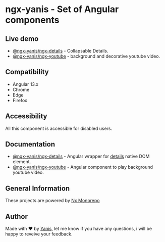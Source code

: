 # ngx-yanis - Set of Angular components

## Live demo

* [@ngx-yanis/ngx-details](https://ngx-yanis.netlify.app/ngx-details) - Collapsable Details.
* [@ngx-yanis/ngx-youtube](https://ngx-yanis.netlify.app/ngx-youtube) - background and decorative youtube video.

## Compatibility

* Angular 13.x
* Chrome
* Edge
* Firefox

## Accessibility

All this component is accessible for disabled users.

## Documentation

* [@ngx-yanis/ngx-details](./libs/ngx-details/README.md) - Angular wrapper
  for [details](https://developer.mozilla.org/en-US/docs/Web/HTML/Element/details) native DOM element.
* [@ngx-yanis/ngx-youtube](./libs/ngx-youtube/README.md) - Angular component to play background youtube video.

## General Information

These projects are powered by [Nx Monorepo](https://nx.dev/angular)

## Author

Made with :heart: by [Yanis](https://twitter.com/moufasa94), let me know if you have any questions, i will be happy to
reveive your feedback.
